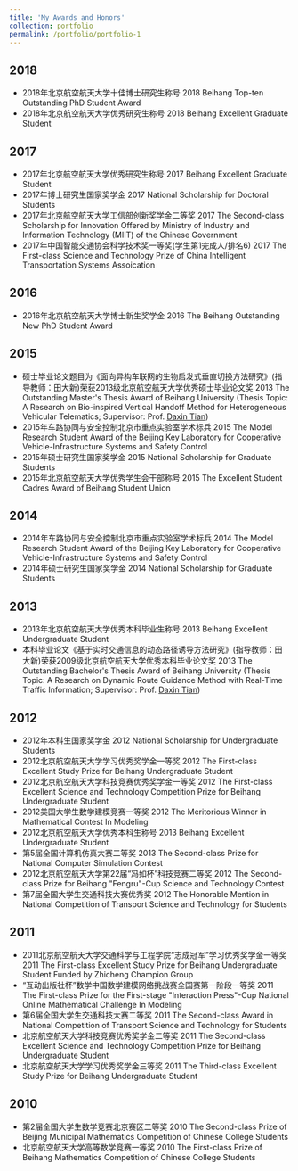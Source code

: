 ```yaml
---
title: 'My Awards and Honors'
collection: portfolio
permalink: /portfolio/portfolio-1
---
```


## <a name="2018"></a>2018

+ 2018年北京航空航天大学十佳博士研究生称号
    2018 Beihang Top-ten Outstanding PhD Student Award
+ 2018年北京航空航天大学优秀研究生称号
    2018 Beihang Excellent Graduate Student

## <a name="2017"></a>2017

+ 2017年北京航空航天大学优秀研究生称号
    2017 Beihang Excellent Graduate Student
+ 2017年博士研究生国家奖学金
    2017 National Scholarship for Doctoral Students
+ 2017年北京航空航天大学工信部创新奖学金二等奖
    2017 The Second-class Scholarship for Innovation Offered by Ministry of Industry and Information Technology (MIIT) of the Chinese Government
+ 2017年中国智能交通协会科学技术奖一等奖(学生第1完成人/排名6)
    2017 The First-class Science and Technology Prize of China Intelligent Transportation Systems Assoication

## <a name="2016"></a>2016

+ 2016年北京航空航天大学博士新生奖学金
    2016 The Beihang Outstanding New PhD Student Award

## <a name="2015"></a>2015

+ 硕士毕业论文题目为《面向异构车联网的生物启发式垂直切换方法研究》(指导教师：田大新)荣获2013级北京航空航天大学优秀硕士毕业论文奖
    2013 The Outstanding Master's Thesis Award of Beihang University (Thesis Topic: A Research on Bio-inspired Vertical Handoff Method for Heterogeneous Vehicular Telematics; Supervisor: Prof. [Daxin Tian][tdx])
+ 2015年车路协同与安全控制北京市重点实验室学术标兵
    2015 The Model Research Student Award of the Beijing Key Laboratory for Cooperative Vehicle-Infrastructure Systems and Safety Control 
+ 2015年硕士研究生国家奖学金
    2015 National Scholarship for Graduate Students
+ 2015年北京航空航天大学优秀学生会干部称号
    2015 The Excellent Student Cadres Award of Beihang Student Union

## <a name="2014"></a>2014

+ 2014年车路协同与安全控制北京市重点实验室学术标兵
        2014 The Model Research Student Award of the Beijing Key Laboratory for Cooperative Vehicle-Infrastructure Systems and Safety Control 
+ 2014年硕士研究生国家奖学金
        2014 National Scholarship for Graduate Students

## <a name="2013"></a>2013

+ 2013年北京航空航天大学优秀本科毕业生称号
    2013 Beihang Excellent Undergraduate Student
+ 本科毕业论文《基于实时交通信息的动态路径诱导方法研究》(指导教师：田大新)荣获2009级北京航空航天大学优秀本科毕业论文奖
        2013 The Outstanding Bachelor's Thesis Award of Beihang University (Thesis Topic: A Research on Dynamic Route Guidance Method with Real-Time Traffic Information; Supervisor: Prof. [Daxin Tian][tdx])

[tdx]: http://transportation.buaa.edu.cn/info/1036/1100.htm


## <a name="2012"></a>2012

+ 2012年本科生国家奖学金
        2012 National Scholarship for Undergraduate Students
+ 2012北京航空航天大学学习优秀奖学金一等奖
    2012 The First-class Excellent Study Prize for Beihang Undergraduate Student
+ 2012北京航空航天大学科技竞赛优秀奖学金一等奖
    2012 The First-class Excellent Science and Technology Competition Prize for Beihang Undergraduate Student
+ 2012美国大学生数学建模竞赛一等奖
 2012 The Meritorious Winner in Mathematical Contest In Modeling
+ 2012北京航空航天大学优秀本科生称号
    2013 Beihang Excellent Undergraduate Student
+ 第5届全国计算机仿真大赛二等奖
    2013 The Second-class Prize for National Computer Simulation Contest
+ 2012北京航空航天大学第22届“冯如杯”科技竞赛二等奖
    2012 The Second-class Prize for Beihang "Fengru"-Cup Science and Technology Contest
+ 第7届全国大学生交通科技大赛优秀奖
    2012 The Honorable Mention in National Competition of Transport Science and Technology for Students

## <a name="2011"></a>2011

+ 2011北京航空航天大学交通科学与工程学院“志成冠军”学习优秀奖学金一等奖
    2011 The First-class Excellent Study Prize for Beihang Undergraduate Student Funded by Zhicheng Champion Group
+ “互动出版社杯”数学中国数学建模网络挑战赛全国赛第一阶段一等奖
    2011 The First-class Prize for the First-stage "Interaction Press"-Cup National Online Mathematical Challenge In Modeling 
+ 第6届全国大学生交通科技大赛二等奖
    2011 The Second-class Award in National Competition of Transport Science and Technology for Students
+ 北京航空航天大学科技竞赛优秀奖学金二等奖
    2011 The Second-class Excellent Science and Technology Competition Prize for Beihang Undergraduate Student
+ 北京航空航天大学学习优秀奖学金三等奖
    2011 The Third-class Excellent Study Prize for Beihang Undergraduate Student
    
## <a name="2010"></a>2010
 
 + 第2届全国大学生数学竞赛北京赛区二等奖
    2010 The Second-class Prize of Beijing Municipal Mathematics Competition of Chinese College Students
+ 北京航空航天大学高等数学竞赛一等奖
    2010 The First-class Prize of Beihang Mathematics Competition of Chinese College Students


